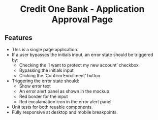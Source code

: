 <h1 align="center">Credit One Bank - Application Approval Page</h1>

## Features
- This is a single page application.
- If a user bypasses the initials input, an error state should be triggered by:
  - Checking the ‘I want to protect my new account’ checkbox
  - Bypassing the initials input
  - Clicking the ‘Confirm Enrollment’ button
- Triggering the error state should:
  - Show error text
  - An error alert panel as shown in the mockup
  - Red border for the input
  - Red excalamation icon in the error alert panel
- Unit tests for both reuable components.
- Fully responsive at desktop and mobile breakpoints.
